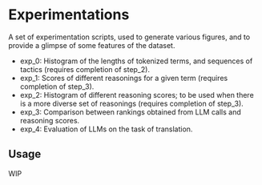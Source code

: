 # Experimentations

A set of experimentation scripts, used to generate various figures, and to provide a glimpse of some features of the dataset.

* exp_0: Histogram of the lengths of tokenized terms, and sequences of tactics (requires completion of step_2).
* exp_1: Scores of different reasonings for a given term (requires completion of step_3).
* exp_2: Histogram of different reasoning scores; to be used when there is a more diverse set of reasonings (requires completion of step_3).
* exp_3: Comparison between rankings obtained from LLM calls and reasoning scores.
* exp_4: Evaluation of LLMs on the task of translation.

## Usage

WIP
